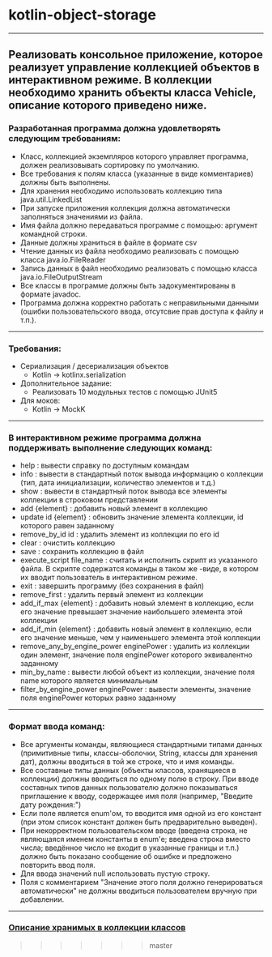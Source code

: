 # kotlin-object-storage
---
Реализовать консольное приложение, которое реализует управление коллекцией объектов в интерактивном режиме. В коллекции необходимо хранить объекты класса Vehicle, описание которого приведено ниже.
---
### Разработанная программа должна удовлетворять следующим требованиям:
  - Класс, коллекцией экземпляров которого управляет программа, должен реализовывать сортировку по умолчанию.
  - Все требования к полям класса (указанные в виде комментариев) должны быть выполнены.
  - Для хранения необходимо использовать коллекцию типа java.util.LinkedList
  - При запуске приложения коллекция должна автоматически заполняться значениями из файла.
  - Имя файла должно передаваться программе с помощью: аргумент командной строки.
  - Данные должны храниться в файле в формате csv
  - Чтение данных из файла необходимо реализовать с помощью класса java.io.FileReader
  - Запись данных в файл необходимо реализовать с помощью класса java.io.FileOutputStream
  - Все классы в программе должны быть задокументированы в формате javadoc.
  - Программа должна корректно работать с неправильными данными (ошибки пользовательского ввода, отсутсвие прав доступа к файлу и т.п.).

---
### Требования:
- Cериализация / десериализация объектов
  - Kotlin -> kotlinx.serialization
- Дополнительное задание:
  - Реализовать 10 модульных тестов с помощью JUnit5
- Для моков:
  - Kotlin -> MockK

---
### В интерактивном режиме программа должна поддерживать выполнение следующих команд:

  - help : вывести справку по доступным командам
  - info : вывести в стандартный поток вывода информацию о коллекции (тип, дата инициализации, количество элементов и т.д.)
  - show : вывести в стандартный поток вывода все элементы коллекции в строковом представлении
  - add {element} : добавить новый элемент в коллекцию
  - update id {element} : обновить значение элемента коллекции, id которого равен заданному
  - remove_by_id id : удалить элемент из коллекции по его id
  - clear : очистить коллекцию
  - save : сохранить коллекцию в файл
  - execute_script file_name : считать и исполнить скрипт из указанного файла. В скрипте содержатся команды в таком же   -виде, в котором их вводит пользователь в интерактивном режиме.
  - exit : завершить программу (без сохранения в файл)
  - remove_first : удалить первый элемент из коллекции
  - add_if_max {element} : добавить новый элемент в коллекцию, если его значение превышает значение наибольшего элемента этой коллекции
  - add_if_min {element} : добавить новый элемент в коллекцию, если его значение меньше, чем у наименьшего элемента этой коллекции
  - remove_any_by_engine_power enginePower : удалить из коллекции один элемент, значение поля enginePower которого эквивалентно заданному
  - min_by_name : вывести любой объект из коллекции, значение поля name которого является минимальным
  - filter_by_engine_power enginePower : вывести элементы, значение поля enginePower которых равно заданному

---
### Формат ввода команд:

  - Все аргументы команды, являющиеся стандартными типами данных (примитивные типы, классы-оболочки, String, классы для хранения дат), должны вводиться в той же строке, что и имя команды.
  - Все составные типы данных (объекты классов, хранящиеся в коллекции) должны вводиться по одному полю в строку.
При вводе составных типов данных пользователю должно показываться приглашение к вводу, содержащее имя поля (например, "Введите дату рождения:")
  - Если поле является enum'ом, то вводится имя одной из его констант (при этом список констант должен быть предварительно выведен).
  - При некорректном пользовательском вводе (введена строка, не являющаяся именем константы в enum'е; введена строка вместо числа; введённое число не входит в указанные границы и т.п.) должно быть показано сообщение об ошибке и предложено повторить ввод поля.
  - Для ввода значений null использовать пустую строку.
  - Поля с комментарием "Значение этого поля должно генерироваться автоматически" не должны вводиться пользователем вручную при добавлении.

---
### [Описание хранимых в коллекции классов](tasks/)

>>>>>>> master

